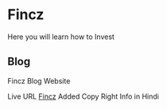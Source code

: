 # Fincz

Here you will learn how to Invest

## Blog
Fincz Blog Website

Live URL [Fincz](https://Fincz.com/)
Added Copy Right Info in Hindi

